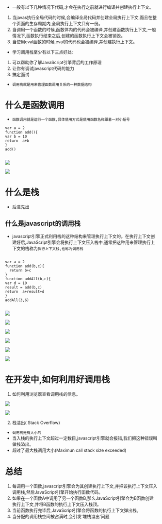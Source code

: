 
* 一般有以下几种情况下代码,才会在执行之前就进行编译并创建执行上下文。
1. 当javas执行全局代码的时候,会编译全局代码并创建全局执行上下文,而且在整个页面的生存周期内,全局执行上下文只有一份。
2. 当调用一个函数的时候,函数体内的代码会被编译,并创建函数执行上下文,一般情况下,函数执行结束之后,创建的函数执行上下文会被销毁。
3. 当使用eval函数的时候,eval的代码也会被编译,并创建执行上下文。

* 学习调用栈至少有以下三点好处:
1. 可以帮助你了解JavaScript引擎背后的工作原理
2. 让你有调试javascript代码的能力
3. 搞定面试

* `调用栈就是用来管理函数调用关系的一种数据结构`

# 什么是函数调用
* `函数调用就是运行一个函数,具体使用方式是使用函数名称跟着一对小括号`

```
var a = 2
function add(){
var b = 10
return  a+b
}
add()


```
![](https://raw.githubusercontent.com/1391020381/Front-end-Advancement/%E6%B5%8F%E8%A7%88%E5%99%A8%E5%B7%A5%E4%BD%9C%E5%8E%9F%E7%90%86%E4%B8%8E%E5%AE%9E%E8%B7%B5/note/img/%E5%85%A8%E5%B1%80%E6%89%A7%E8%A1%8C%E4%B8%8A%E4%B8%8B%E6%96%87.png)

![](https://raw.githubusercontent.com/1391020381/Front-end-Advancement/%E6%B5%8F%E8%A7%88%E5%99%A8%E5%B7%A5%E4%BD%9C%E5%8E%9F%E7%90%86%E4%B8%8E%E5%AE%9E%E8%B7%B5/note/img/%E5%87%BD%E6%95%B0%E8%B0%83%E7%94%A8%E8%BF%87%E7%A8%8B.png)

# 什么是栈
* 后进先出

## 什么是javascript的调用栈
* javascript引擎正式利用栈的这种结构来管理执行上下文的。在执行上下文创建好后,JavaScript引擎会将执行上下文压入栈中,通常把这种用来管理执行上下文的栈称为`执行上下文栈,也称为调用栈`

```

var a = 2
function add(b,c){
  return b+c
}
function addAll(b,c){
var d = 10
result = add(b,c)
return  a+result+d
}
addAll(3,6)


```
![](https://raw.githubusercontent.com/1391020381/Front-end-Advancement/%E6%B5%8F%E8%A7%88%E5%99%A8%E5%B7%A5%E4%BD%9C%E5%8E%9F%E7%90%86%E4%B8%8E%E5%AE%9E%E8%B7%B5/note/img/%E5%85%A8%E5%B1%80%E6%89%A7%E8%A1%8C%E4%B8%8A%E4%B8%8B%E6%96%87%E5%8E%8B%E6%A0%88.png)

![](https://raw.githubusercontent.com/1391020381/Front-end-Advancement/%E6%B5%8F%E8%A7%88%E5%99%A8%E5%B7%A5%E4%BD%9C%E5%8E%9F%E7%90%86%E4%B8%8E%E5%AE%9E%E8%B7%B5/note/img/%E8%B5%8B%E5%80%BC%E6%93%8D%E4%BD%9C%E6%94%B9%E5%8F%98%E6%89%A7%E8%A1%8C%E4%B8%8A%E4%B8%8B%E6%96%87%E4%B8%AD%E7%9A%84%E5%80%BC.png)

![](https://raw.githubusercontent.com/1391020381/Front-end-Advancement/%E6%B5%8F%E8%A7%88%E5%99%A8%E5%B7%A5%E4%BD%9C%E5%8E%9F%E7%90%86%E4%B8%8E%E5%AE%9E%E8%B7%B5/note/img/%E6%89%A7%E8%A1%8C%20addAll%20%E5%87%BD%E6%95%B0%E6%97%B6%E7%9A%84%E8%B0%83%E7%94%A8%E6%A0%88.png)

![](https://raw.githubusercontent.com/1391020381/Front-end-Advancement/%E6%B5%8F%E8%A7%88%E5%99%A8%E5%B7%A5%E4%BD%9C%E5%8E%9F%E7%90%86%E4%B8%8E%E5%AE%9E%E8%B7%B5/note/img/%E6%89%A7%E8%A1%8C%20add%20%E5%87%BD%E6%95%B0%E6%97%B6%E7%9A%84%E8%B0%83%E7%94%A8%E6%A0%88.png)

![](https://raw.githubusercontent.com/1391020381/Front-end-Advancement/%E6%B5%8F%E8%A7%88%E5%99%A8%E5%B7%A5%E4%BD%9C%E5%8E%9F%E7%90%86%E4%B8%8E%E5%AE%9E%E8%B7%B5/note/img/add%20%E5%87%BD%E6%95%B0%E6%89%A7%E8%A1%8C%E7%BB%93%E6%9D%9F%E6%97%B6%E7%9A%84%E8%B0%83%E7%94%A8%E6%A0%88.png)

![](https://raw.githubusercontent.com/1391020381/Front-end-Advancement/%E6%B5%8F%E8%A7%88%E5%99%A8%E5%B7%A5%E4%BD%9C%E5%8E%9F%E7%90%86%E4%B8%8E%E5%AE%9E%E8%B7%B5/note/img/addAll%20%E5%87%BD%E6%95%B0%E6%89%A7%E8%A1%8C%E7%BB%93%E6%9D%9F%E6%97%B6%E7%9A%84%E8%B0%83%E7%94%A8%E6%A0%88.png)

# 在开发中,如何利用好调用栈
1. 如何利用浏览器查看调用栈的信息。

![](https://raw.githubusercontent.com/1391020381/Front-end-Advancement/%E6%B5%8F%E8%A7%88%E5%99%A8%E5%B7%A5%E4%BD%9C%E5%8E%9F%E7%90%86%E4%B8%8E%E5%AE%9E%E8%B7%B5/note/img/%E6%9F%A5%E7%9C%8B%E5%87%BD%E6%95%B0%E8%B0%83%E7%94%A8%E5%85%B3%E7%B3%BB.png)

![](https://raw.githubusercontent.com/1391020381/Front-end-Advancement/%E6%B5%8F%E8%A7%88%E5%99%A8%E5%B7%A5%E4%BD%9C%E5%8E%9F%E7%90%86%E4%B8%8E%E5%AE%9E%E8%B7%B5/note/img/%E4%BD%BF%E7%94%A8%20trace%20%E5%87%BD%E6%95%B0%E8%BE%93%E5%87%BA%E5%BD%93%E5%89%8D%E8%B0%83%E7%94%A8%E6%A0%88%E4%BF%A1%E6%81%AF.png)

2. 栈溢出( Stack Overflow)
* `调用栈是有大小的`
* 当入栈的执行上下文超过一定数目,javascript引擎就会报错,我们把这种错误叫做栈溢出。
* 超过了最大栈调用大小(Maximun call stack size exceeded)

# 总结
1. 每调用一个函数,javascript引擎会为其创建执行上下文,并把该执行上下文压入调用栈,然后JavaScript引擎开始执行函数代码。
2. 如果在一个函数A中调用了另一个函数B,那么JavaScript引擎会为B函数创建执行上下文,并将B函数的执行上下文压入栈顶。
3. 当前函数执行完毕后,JavaScript引擎会将函数的执行上下文弹出栈。
4. 当分配的调用栈空间被占满时,会引发'堆栈溢出'问题